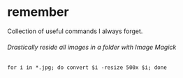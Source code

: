 # remember
Collection of useful commands I always forget.

###### Drastically reside all images in a folder with Image Magick
`for i in *.jpg; do convert $i -resize 500x $i; done`
